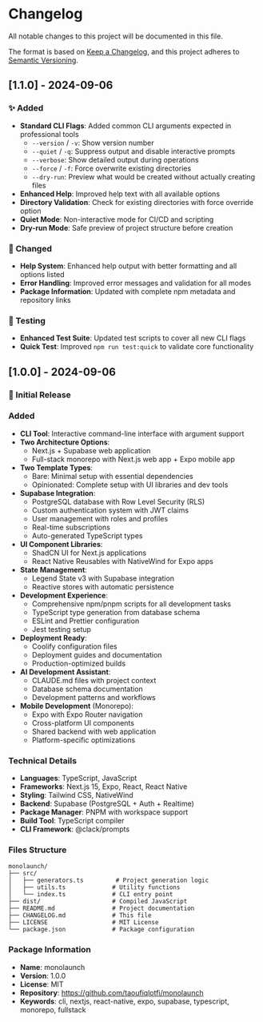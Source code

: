 # Changelog

All notable changes to this project will be documented in this file.

The format is based on [Keep a Changelog](https://keepachangelog.com/en/1.0.0/),
and this project adheres to [Semantic Versioning](https://semver.org/spec/v2.0.0.html).

## [1.1.0] - 2024-09-06

### ✨ Added
- **Standard CLI Flags**: Added common CLI arguments expected in professional tools
  - `--version` / `-v`: Show version number
  - `--quiet` / `-q`: Suppress output and disable interactive prompts
  - `--verbose`: Show detailed output during operations
  - `--force` / `-f`: Force overwrite existing directories
  - `--dry-run`: Preview what would be created without actually creating files
- **Enhanced Help**: Improved help text with all available options
- **Directory Validation**: Check for existing directories with force override option
- **Quiet Mode**: Non-interactive mode for CI/CD and scripting
- **Dry-run Mode**: Safe preview of project structure before creation

### 🔄 Changed
- **Help System**: Enhanced help output with better formatting and all options listed
- **Error Handling**: Improved error messages and validation for all modes
- **Package Information**: Updated with complete npm metadata and repository links

### 🧪 Testing
- **Enhanced Test Suite**: Updated test scripts to cover all new CLI flags
- **Quick Test**: Improved `npm run test:quick` to validate core functionality

## [1.0.0] - 2024-09-06

### 🎉 Initial Release

### Added
- **CLI Tool**: Interactive command-line interface with argument support
- **Two Architecture Options**:
  - Next.js + Supabase web application
  - Full-stack monorepo with Next.js web app + Expo mobile app
- **Two Template Types**:
  - Bare: Minimal setup with essential dependencies
  - Opinionated: Complete setup with UI libraries and dev tools
- **Supabase Integration**:
  - PostgreSQL database with Row Level Security (RLS)
  - Custom authentication system with JWT claims
  - User management with roles and profiles
  - Real-time subscriptions
  - Auto-generated TypeScript types
- **UI Component Libraries**:
  - ShadCN UI for Next.js applications
  - React Native Reusables with NativeWind for Expo apps
- **State Management**:
  - Legend State v3 with Supabase integration
  - Reactive stores with automatic persistence
- **Development Experience**:
  - Comprehensive npm/pnpm scripts for all development tasks
  - TypeScript type generation from database schema
  - ESLint and Prettier configuration
  - Jest testing setup
- **Deployment Ready**:
  - Coolify configuration files
  - Deployment guides and documentation
  - Production-optimized builds
- **AI Development Assistant**:
  - CLAUDE.md files with project context
  - Database schema documentation
  - Development patterns and workflows
- **Mobile Development** (Monorepo):
  - Expo with Expo Router navigation
  - Cross-platform UI components
  - Shared backend with web application
  - Platform-specific optimizations

### Technical Details
- **Languages**: TypeScript, JavaScript
- **Frameworks**: Next.js 15, Expo, React, React Native
- **Styling**: Tailwind CSS, NativeWind
- **Backend**: Supabase (PostgreSQL + Auth + Realtime)
- **Package Manager**: PNPM with workspace support
- **Build Tool**: TypeScript compiler
- **CLI Framework**: @clack/prompts

### Files Structure
```
monolaunch/
├── src/
│   ├── generators.ts         # Project generation logic
│   ├── utils.ts             # Utility functions
│   └── index.ts             # CLI entry point
├── dist/                    # Compiled JavaScript
├── README.md                # Project documentation
├── CHANGELOG.md             # This file
├── LICENSE                  # MIT License
└── package.json             # Package configuration
```

### Package Information
- **Name**: monolaunch
- **Version**: 1.0.0
- **License**: MIT
- **Repository**: https://github.com/taoufiqlotfi/monolaunch
- **Keywords**: cli, nextjs, react-native, expo, supabase, typescript, monorepo, fullstack